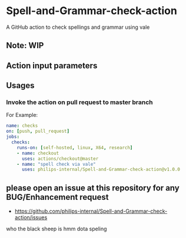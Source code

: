 # Spell-and-Grammar-check-action

A GitHub action to check spellings and grammar using vale

## Note: WIP

## Action input parameters

## Usages

### Invoke the action on pull request to master branch
For Example:

```yml
name: checks
on: [push, pull_request]
jobs:
  checks:
    runs-on: [self-hosted, linux, X64, research]
    - name: checkout
      uses: actions/checkout@master
    - name: "spell check via vale"
      uses: philips-internal/Spell-and-Grammar-check-action@v1.0.0
```
## please open an issue at this repository for any BUG/Enhancement request
- https://github.com/philips-internal/Spell-and-Grammar-check-action/issues

who the black sheep is
hmm
dota
speling
